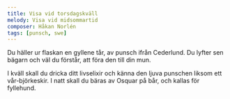 ```yaml
---
title: Visa vid torsdagskväll
melody: Visa vid midsommartid
composer: Håkan Norlén
tags: [punsch, swe]
---
```


Du häller ur flaskan en gyllene tår,
av punsch ifrån Cederlund.
Du lyfter sen bägarn och väl du förstår,
att föra den till din mun.

I kväll skall du dricka ditt livselixir
och känna den ljuva punschen
liksom ett vår-björkeskir.
I natt skall du bäras av Osquar på bår,
och kallas för fyllehund.
